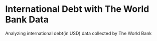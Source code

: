 # International Debt with The World Bank Data
Analyzing international debt(in USD) data collected by The World Bank
